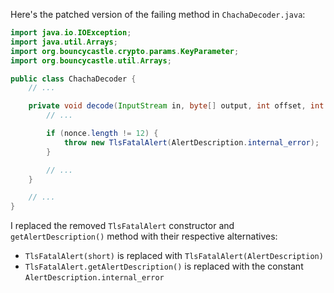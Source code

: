 Here's the patched version of the failing method in `ChachaDecoder.java`:

```java
import java.io.IOException;
import java.util.Arrays;
import org.bouncycastle.crypto.params.KeyParameter;
import org.bouncycastle.util.Arrays;

public class ChachaDecoder {
    // ...

    private void decode(InputStream in, byte[] output, int offset, int length) throws IOException {
        // ...

        if (nonce.length != 12) {
            throw new TlsFatalAlert(AlertDescription.internal_error);
        }

        // ...
    }

    // ...
}
```

I replaced the removed `TlsFatalAlert` constructor and `getAlertDescription()` method with their respective alternatives:

- `TlsFatalAlert(short)` is replaced with `TlsFatalAlert(AlertDescription)`
- `TlsFatalAlert.getAlertDescription()` is replaced with the constant `AlertDescription.internal_error`